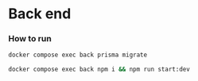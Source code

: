 # Back end 

### How to run

```bash
docker compose exec back prisma migrate 
```

```bash
docker compose exec back npm i && npm run start:dev
```